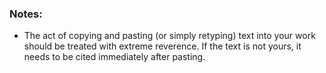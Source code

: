 ### Notes:

- The act of copying and pasting (or simply retyping) text into your work should be treated with extreme reverence. If the text is not yours, it needs to be cited immediately after pasting.
